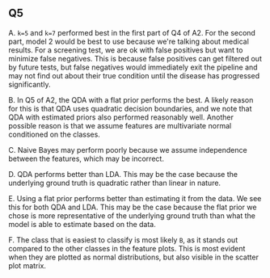 ## Q5

A. `k=5` and `k=7` performed best in the first part of Q4 of A2. For the second part, model 2 would be
best to use because we're talking about medical results. For a screening test, we are ok with false
positives but want to minimize false negatives. This is because false positives can get filtered out
by future tests, but false negatives would immediately exit the pipeline and may not find out about their
true condition until the disease has progressed significantly.

B. In Q5 of A2, the QDA with a flat prior performs the best. A likely reason for this is that QDA uses
quadratic decision boundaries, and we note that QDA with estimated priors also performed reasonably well. Another
possible reason is that we assume features are multivariate normal conditioned on the classes.

C. Naive Bayes may perform poorly because we assume independence between the features, which may be incorrect.

D. QDA performs better than LDA. This may be the case because the underlying ground truth is quadratic rather
than linear in nature.

E. Using a flat prior performs better than estimating it from the data. We see this for both QDA and LDA. This
may be the case because the flat prior we chose is more representative of the underlying ground truth than
what the model is able to estimate based on the data.

F. The class that is easiest to classify is most likely `B`, as it stands out compared to the other classes
in the feature plots. This is most evident when they are plotted as normal distributions, but also visible
in the scatter plot matrix.
